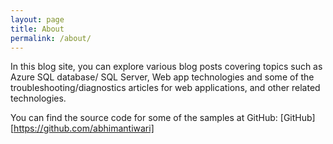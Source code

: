 ```yaml
---
layout: page
title: About
permalink: /about/
---
```


In this blog site, you can explore various blog posts covering topics such as Azure SQL database/ SQL Server, Web app technologies and some of the troubleshooting/diagnostics articles for web applications, and other related technologies.

You can find the source code for some of the samples at GitHub:
[GitHub][https://github.com/abhimantiwari] 